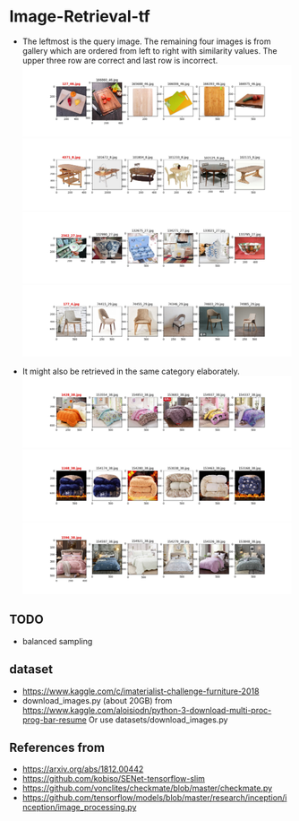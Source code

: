 # Image-Retrieval-tf
- The leftmost is the query image. The remaining four images is from gallery which are ordered from left to right with similarity values. 
The upper three row are correct and last row is incorrect.
![](assets/127_46.jpg)
![](assets/4371_8.jpg)
![](assets/2362_27.jpg)
![](assets/177_4.jpg)

- It might also be retrieved in the same category elaborately.
![](assets/1428_38.jpg)
![](assets/1168_38.jpg)
![](assets/1596_38.jpg)

## TODO
- balanced sampling

## dataset
- https://www.kaggle.com/c/imaterialist-challenge-furniture-2018
- download_images.py (about 20GB) from https://www.kaggle.com/aloisiodn/python-3-download-multi-proc-prog-bar-resume Or use datasets/download_images.py

## References from 
- https://arxiv.org/abs/1812.00442
- https://github.com/kobiso/SENet-tensorflow-slim
- https://github.com/vonclites/checkmate/blob/master/checkmate.py
- https://github.com/tensorflow/models/blob/master/research/inception/inception/image_processing.py
